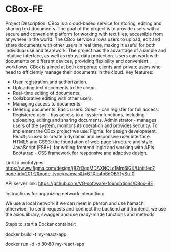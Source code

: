 # CBox-FE
Project Description: 
CBox is a cloud-based service for storing, editing and sharing text documents. The goal of the project is to provide users with a secure and convenient platform for working with text files, accessible from anywhere in the world. The CBox service allows users to upload, edit and share documents with other users in real time, making it useful for both individual use and teamwork. The project has the advantage of a simple and intuitive interface, as well as robust data protection. Users can work with documents on different devices, providing flexibility and convenient workflows. CBox is aimed at both corporate clients and private users who need to efficiently manage their documents in the cloud. 
Key features: 
- User registration and authorization. 
- Uploading text documents to the cloud. 
- Real-time editing of documents. 
- Collaborative editing with other users. 
- Managing access to documents. 
- Deleting documents. 
Basic users: 
Guest - can register for full access. Registered user - has access to all system functions, including uploading, editing and sharing documents. Administrator - manages users of the system, monitors its operation and provides security.
To implement the CBox project we use:
Figma: for design development.
React.js: used to create a dynamic and responsive user interface.
HTML5 and CSS3: the foundation of web page structure and style.
JavaScript (ES6+): for writing frontend logic and working with APIs.
Bootstrap - CSS framework for responsive and adaptive design.

Link to prototypes:
https://www.figma.com/design/jBZrQqgMDAXNQLc1Mm6iGX/Untitled?node-id=201-2&node-type=canvas&t=BTXio4p6nOBY1ySu-0

API server link:
https://github.com/VG-software-foundations/CBox-BE

Instructions for organizing network interaction:

We use a local network if we can meet in person and use hamachi otherwise. To send requests and connect the backend and frontend, we use the axios library, swagger and use ready-made functions and methods.


Steps to start a Docker container:

docker build -t my-react-app.

docker run -d -p 80:80 my-react-app

